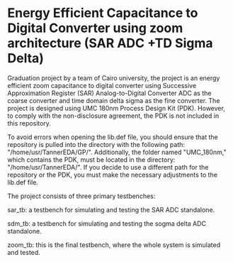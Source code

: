 # Energy Efficient Capacitance to Digital Converter using zoom architecture (SAR ADC +TD Sigma Delta)
Graduation project by a team of Cairo university, the project is an energy efficient zoom capacitance to digital converter using Successive Approximation Register (SAR) Analog-to-Digital Converter ADC as the coarse converter and time domain delta sigma as the fine converter.
The project is designed using UMC 180nm Process Design Kit (PDK). However, to comply with the non-disclosure agreement, the PDK is not included in this repository.

To avoid errors when opening the lib.def file, you should ensure that the repository is pulled into the directory with the following path: "/home/usr/TannerEDA/GP/". Additionally, the folder named "UMC_180nm," which contains the PDK, must be located in the directory: "/home/usr/TannerEDA/". If you decide to use a different path for the repository or the PDK, you must make the necessary adjustments to the lib.def file.

The project consists of three primary testbenches:

sar_tb: a testbench for simulating and testing the SAR ADC standalone.

sdm_tb: a testbench for simulating and testing the sogma delta ADC standalone.

zoom_tb: this is the final testbench, where the whole system is simulated and tested.

